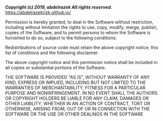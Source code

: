 **_Copyright (c) 2019, abdelrazek All rights reserved._** <https://abdelrazekrizk.github.io/>

Permission is hereby granted, to deal in the Software without restriction, 
including without limitation the rights to use, copy, modify, merge, publish, copies of the Software,
and to permit persons to whom the Software is furnished to do so, subject to the following conditions:

Redistributions of source code must retain the above copyright notice, this list of conditions and the following disclaimer.

The above copyright notice and this permission notice shall be included in all copies or substantial portions of the Software.

THE SOFTWARE IS PROVIDED "AS IS", WITHOUT WARRANTY OF ANY KIND, EXPRESS OR IMPLIED, INCLUDING BUT NOT LIMITED TO THE WARRANTIES OF MERCHANTABILITY, FITNESS FOR A PARTICULAR PURPOSE AND NONINFRINGEMENT. IN NO EVENT SHALL THE AUTHORS OR COPYRIGHT HOLDERS BE LIABLE FOR ANY CLAIM, DAMAGES OR OTHER LIABILITY, WHETHER IN AN ACTION OF CONTRACT, TORT OR OTHERWISE, ARISING FROM, OUT OF OR IN CONNECTION WITH THE SOFTWARE OR THE USE OR OTHER DEALINGS IN THE SOFTWARE
